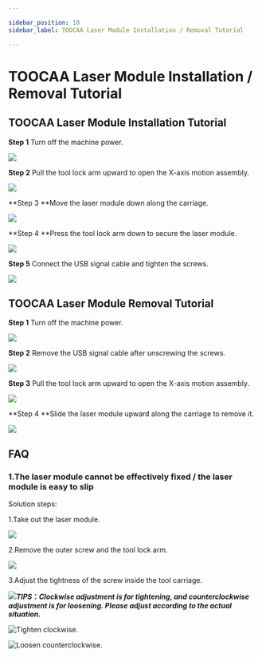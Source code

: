 ```yaml
---

sidebar_position: 10
sidebar_label: TOOCAA Laser Module Installation / Removal Tutorial

---
```

# TOOCAA Laser Module Installation / Removal Tutorial
## TOOCAA Laser Module Installation Tutorial
**Step 1** Turn off the machine power.

![](http://wiki-toocaa.oss-cn-hongkong.aliyuncs.com/%E6%BF%80%E5%85%89%E6%A8%A1%E7%BB%84%E6%8C%89%E5%AE%89%E8%A3%85%E6%8B%86%E5%8D%B8/A1.jpg)

**Step 2** Pull the tool lock arm upward to open the X-axis motion assembly.

![](http://wiki-toocaa.oss-cn-hongkong.aliyuncs.com/%E6%BF%80%E5%85%89%E6%A8%A1%E7%BB%84%E6%8C%89%E5%AE%89%E8%A3%85%E6%8B%86%E5%8D%B8/A2.jpg)

**Step 3 **Move the laser module down along the carriage.

![](http://wiki-toocaa.oss-cn-hongkong.aliyuncs.com/%E6%BF%80%E5%85%89%E6%A8%A1%E7%BB%84%E6%8C%89%E5%AE%89%E8%A3%85%E6%8B%86%E5%8D%B8/A3.jpg)

**Step 4 **Press the tool lock arm down to secure the laser module.

![](http://wiki-toocaa.oss-cn-hongkong.aliyuncs.com/%E6%BF%80%E5%85%89%E6%A8%A1%E7%BB%84%E6%8C%89%E5%AE%89%E8%A3%85%E6%8B%86%E5%8D%B8/A4.jpg)

**Step 5** Connect the USB signal cable and tighten the screws.

![](http://wiki-toocaa.oss-cn-hongkong.aliyuncs.com/%E6%BF%80%E5%85%89%E6%A8%A1%E7%BB%84%E6%8C%89%E5%AE%89%E8%A3%85%E6%8B%86%E5%8D%B8/A5.jpg)



## TOOCAA Laser Module Removal Tutorial
**Step 1** Turn off the machine power.

![](http://wiki-toocaa.oss-cn-hongkong.aliyuncs.com/%E6%BF%80%E5%85%89%E6%A8%A1%E7%BB%84%E6%8C%89%E5%AE%89%E8%A3%85%E6%8B%86%E5%8D%B8/A6.jpg)

**Step 2** Remove the USB signal cable after unscrewing the screws.

![](http://wiki-toocaa.oss-cn-hongkong.aliyuncs.com/%E6%BF%80%E5%85%89%E6%A8%A1%E7%BB%84%E6%8C%89%E5%AE%89%E8%A3%85%E6%8B%86%E5%8D%B8/A7.jpg)

**Step 3** Pull the tool lock arm upward to open the X-axis motion assembly.

![](http://wiki-toocaa.oss-cn-hongkong.aliyuncs.com/%E6%BF%80%E5%85%89%E6%A8%A1%E7%BB%84%E6%8C%89%E5%AE%89%E8%A3%85%E6%8B%86%E5%8D%B8/A8.jpg)

**Step 4 **Slide the laser module upward along the carriage to remove it.

![](http://wiki-toocaa.oss-cn-hongkong.aliyuncs.com/%E6%BF%80%E5%85%89%E6%A8%A1%E7%BB%84%E6%8C%89%E5%AE%89%E8%A3%85%E6%8B%86%E5%8D%B8/A9.jpg)

## FAQ
### 1.The laser module cannot be effectively fixed / the laser module is easy to slip
Solution steps:

1.Take out the laser module.

![](http://wiki-toocaa.oss-cn-hongkong.aliyuncs.com/%E6%BF%80%E5%85%89%E6%A8%A1%E7%BB%84%E6%8C%89%E5%AE%89%E8%A3%85%E6%8B%86%E5%8D%B8/A10.jpg)

2.Remove the outer screw and the tool lock arm.

![](http://wiki-toocaa.oss-cn-hongkong.aliyuncs.com/%E6%BF%80%E5%85%89%E6%A8%A1%E7%BB%84%E6%8C%89%E5%AE%89%E8%A3%85%E6%8B%86%E5%8D%B8/A11.jpg)

3.Adjust the tightness of the screw inside the tool carriage.

![](http://wiki-toocaa.oss-cn-hongkong.aliyuncs.com/call.png)_**TIPS**_**：**_**Clockwise adjustment is for tightening, and counterclockwise adjustment is for loosening. Please adjust according to the actual situation.**_

![Tighten clockwise.](http://wiki-toocaa.oss-cn-hongkong.aliyuncs.com/%E6%BF%80%E5%85%89%E6%A8%A1%E7%BB%84%E6%8C%89%E5%AE%89%E8%A3%85%E6%8B%86%E5%8D%B8/A12.png)

![Loosen counterclockwise.](http://wiki-toocaa.oss-cn-hongkong.aliyuncs.com/%E6%BF%80%E5%85%89%E6%A8%A1%E7%BB%84%E6%8C%89%E5%AE%89%E8%A3%85%E6%8B%86%E5%8D%B8/A13.png)

